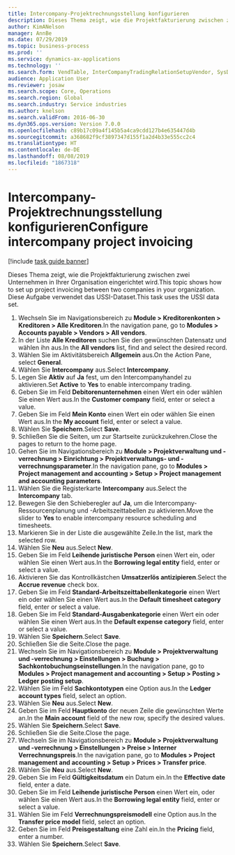 ```yaml
---
title: Intercompany-Projektrechnungsstellung konfigurieren
description: Dieses Thema zeigt, wie die Projektfakturierung zwischen zwei Unternehmen in Ihrer Organisation eingerichtet wird.
author: KimANelson
manager: AnnBe
ms.date: 07/29/2019
ms.topic: business-process
ms.prod: ''
ms.service: dynamics-ax-applications
ms.technology: ''
ms.search.form: VendTable, InterCompanyTradingRelationSetupVendor, SysDataAreaSelectLookup, ProjParameters, ProjPosting, ProjTransferPrice
audience: Application User
ms.reviewer: josaw
ms.search.scope: Core, Operations
ms.search.region: Global
ms.search.industry: Service industries
ms.author: knelson
ms.search.validFrom: 2016-06-30
ms.dyn365.ops.version: Version 7.0.0
ms.openlocfilehash: c89b17c09a4f145b5a4ca9cdd127b4e635447d4b
ms.sourcegitcommit: a368682f9cf3897347d155f1a2d4b33e555cc2c4
ms.translationtype: HT
ms.contentlocale: de-DE
ms.lasthandoff: 08/08/2019
ms.locfileid: "1867318"
---
```

# <a name="configure-intercompany-project-invoicing"></a><span data-ttu-id="98560-103">Intercompany-Projektrechnungsstellung konfigurieren</span><span class="sxs-lookup"><span data-stu-id="98560-103">Configure intercompany project invoicing</span></span>

[!include [task guide banner](../../includes/task-guide-banner.md)]

<span data-ttu-id="98560-104">Dieses Thema zeigt, wie die Projektfakturierung zwischen zwei Unternehmen in Ihrer Organisation eingerichtet wird.</span><span class="sxs-lookup"><span data-stu-id="98560-104">This topic shows how to set up project invoicing between two companies in your organization.</span></span> <span data-ttu-id="98560-105">Diese Aufgabe verwendet das USSI-Dataset.</span><span class="sxs-lookup"><span data-stu-id="98560-105">This task uses the USSI data set.</span></span>

1. <span data-ttu-id="98560-106">Wechseln Sie im Navigationsbereich zu **Module > Kreditorenkonten > Kreditoren > Alle Kreditoren**.</span><span class="sxs-lookup"><span data-stu-id="98560-106">In the navigation pane, go to **Modules > Accounts payable > Vendors > All vendors**.</span></span>
2. <span data-ttu-id="98560-107">In der Liste **Alle Kreditoren** suchen Sie den gewünschten Datensatz und wählen ihn aus.</span><span class="sxs-lookup"><span data-stu-id="98560-107">In the **All vendors** list, find and select the desired record.</span></span>
3. <span data-ttu-id="98560-108">Wählen Sie im Aktivitätsbereich **Allgemein** aus.</span><span class="sxs-lookup"><span data-stu-id="98560-108">On the Action Pane, select **General**.</span></span>
4. <span data-ttu-id="98560-109">Wählen Sie **Intercompany** aus.</span><span class="sxs-lookup"><span data-stu-id="98560-109">Select **Intercompany**.</span></span>
5. <span data-ttu-id="98560-110">Legen Sie **Aktiv** auf **Ja** fest, um den Intercompanyhandel zu aktivieren.</span><span class="sxs-lookup"><span data-stu-id="98560-110">Set **Active** to **Yes** to enable intercompany trading.</span></span>
6. <span data-ttu-id="98560-111">Geben Sie im Feld **Debitorenunternehmen** einen Wert ein oder wählen Sie einen Wert aus.</span><span class="sxs-lookup"><span data-stu-id="98560-111">In the **Customer company** field, enter or select a value.</span></span>
7. <span data-ttu-id="98560-112">Geben Sie im Feld **Mein Konto** einen Wert ein oder wählen Sie einen Wert aus.</span><span class="sxs-lookup"><span data-stu-id="98560-112">In the **My account** field, enter or select a value.</span></span>
8. <span data-ttu-id="98560-113">Wählen Sie **Speichern**.</span><span class="sxs-lookup"><span data-stu-id="98560-113">Select **Save**.</span></span>
9. <span data-ttu-id="98560-114">Schließen Sie die Seiten, um zur Startseite zurückzukehren.</span><span class="sxs-lookup"><span data-stu-id="98560-114">Close the pages to return to the home page.</span></span>
10. <span data-ttu-id="98560-115">Gehen Sie im Navigationsbereich zu **Module > Projektverwaltung und -verrechnung > Einrichtung > Projektverwaltungs- und -verrechnungsparameter**.</span><span class="sxs-lookup"><span data-stu-id="98560-115">In the navigation pane, go to **Modules > Project management and accounting > Setup > Project management and accounting parameters**.</span></span>
11. <span data-ttu-id="98560-116">Wählen Sie die Registerkarte **Intercompany** aus.</span><span class="sxs-lookup"><span data-stu-id="98560-116">Select the **Intercompany** tab.</span></span>
12. <span data-ttu-id="98560-117">Bewegen Sie den Schieberegler auf **Ja**, um die Intercompany-Ressourcenplanung und -Arbeitszeittabellen zu aktivieren.</span><span class="sxs-lookup"><span data-stu-id="98560-117">Move the slider to **Yes** to enable intercompany resource scheduling and timesheets.</span></span>
13. <span data-ttu-id="98560-118">Markieren Sie in der Liste die ausgewählte Zeile.</span><span class="sxs-lookup"><span data-stu-id="98560-118">In the list, mark the selected row.</span></span>
14. <span data-ttu-id="98560-119">Wählen Sie **Neu** aus.</span><span class="sxs-lookup"><span data-stu-id="98560-119">Select **New**.</span></span>
15. <span data-ttu-id="98560-120">Geben Sie im Feld **Leihende juristische Person** einen Wert ein, oder wählen Sie einen Wert aus.</span><span class="sxs-lookup"><span data-stu-id="98560-120">In the **Borrowing legal entity** field, enter or select a value.</span></span>
16. <span data-ttu-id="98560-121">Aktivieren Sie das Kontrollkästchen **Umsatzerlös antizipieren**.</span><span class="sxs-lookup"><span data-stu-id="98560-121">Select the **Accrue revenue** check box.</span></span>
17. <span data-ttu-id="98560-122">Geben Sie im Feld **Standard-Arbeitszeittabellenkategorie** einen Wert ein oder wählen Sie einen Wert aus.</span><span class="sxs-lookup"><span data-stu-id="98560-122">In the **Default timesheet category** field, enter or select a value.</span></span>
18. <span data-ttu-id="98560-123">Geben Sie im Feld **Standard-Ausgabenkategorie** einen Wert ein oder wählen Sie einen Wert aus.</span><span class="sxs-lookup"><span data-stu-id="98560-123">In the **Default expense category** field, enter or select a value.</span></span>
19. <span data-ttu-id="98560-124">Wählen Sie **Speichern**.</span><span class="sxs-lookup"><span data-stu-id="98560-124">Select **Save**.</span></span>
20. <span data-ttu-id="98560-125">Schließen Sie die Seite.</span><span class="sxs-lookup"><span data-stu-id="98560-125">Close the page.</span></span>
21. <span data-ttu-id="98560-126">Wechseln Sie im Navigationsbereich zu **Module > Projektverwaltung und -verrechnung > Einstellungen > Buchung > Sachkontobuchungseinstellungen**.</span><span class="sxs-lookup"><span data-stu-id="98560-126">In the navigation pane, go to **Modules > Project management and accounting > Setup > Posting > Ledger posting setup**.</span></span>
22. <span data-ttu-id="98560-127">Wählen Sie im Feld **Sachkontotypen** eine Option aus.</span><span class="sxs-lookup"><span data-stu-id="98560-127">In the **Ledger account types** field, select an option.</span></span>
23. <span data-ttu-id="98560-128">Wählen Sie **Neu** aus.</span><span class="sxs-lookup"><span data-stu-id="98560-128">Select **New**.</span></span>
24. <span data-ttu-id="98560-129">Geben Sie im Feld **Hauptkonto** der neuen Zeile die gewünschten Werte an.</span><span class="sxs-lookup"><span data-stu-id="98560-129">In the **Main account** field of the new row, specify the desired values.</span></span>
25. <span data-ttu-id="98560-130">Wählen Sie **Speichern**.</span><span class="sxs-lookup"><span data-stu-id="98560-130">Select **Save**.</span></span>
26. <span data-ttu-id="98560-131">Schließen Sie die Seite.</span><span class="sxs-lookup"><span data-stu-id="98560-131">Close the page.</span></span>
27. <span data-ttu-id="98560-132">Wechseln Sie im Navigationsbereich zu **Module > Projektverwaltung und -verrechnung > Einstellungen > Preise > Interner Verrechnungspreis**.</span><span class="sxs-lookup"><span data-stu-id="98560-132">In the navigation pane, go to **Modules > Project management and accounting > Setup > Prices > Transfer price**.</span></span>
28. <span data-ttu-id="98560-133">Wählen Sie **Neu** aus.</span><span class="sxs-lookup"><span data-stu-id="98560-133">Select **New**.</span></span>
29. <span data-ttu-id="98560-134">Geben Sie im Feld **Gültigkeitsdatum** ein Datum ein.</span><span class="sxs-lookup"><span data-stu-id="98560-134">In the **Effective date** field, enter a date.</span></span>
30. <span data-ttu-id="98560-135">Geben Sie im Feld **Leihende juristische Person** einen Wert ein, oder wählen Sie einen Wert aus.</span><span class="sxs-lookup"><span data-stu-id="98560-135">In the **Borrowing legal entity** field, enter or select a value.</span></span>
31. <span data-ttu-id="98560-136">Wählen Sie im Feld **Verrechnungspreismodell** eine Option aus.</span><span class="sxs-lookup"><span data-stu-id="98560-136">In the **Transfer price model** field, select an option.</span></span>
32. <span data-ttu-id="98560-137">Geben Sie im Feld **Preisgestaltung** eine Zahl ein.</span><span class="sxs-lookup"><span data-stu-id="98560-137">In the **Pricing** field, enter a number.</span></span>
33. <span data-ttu-id="98560-138">Wählen Sie **Speichern**.</span><span class="sxs-lookup"><span data-stu-id="98560-138">Select **Save**.</span></span>

